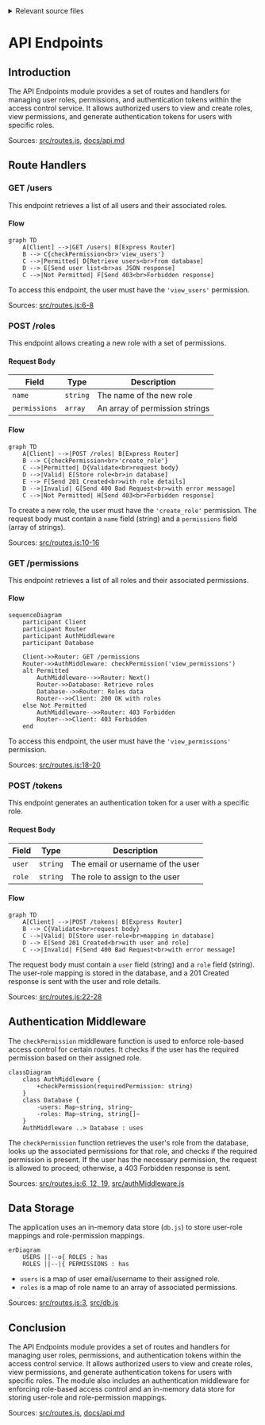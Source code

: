<details>
<summary>Relevant source files</summary>

The following files were used as context for generating this wiki page:

- [src/routes.js](https://github.com/aanickode/access-control-service/blob/main/src/routes.js)
- [docs/api.md](https://github.com/aanickode/access-control-service/blob/main/docs/api.md)
</details>

# API Endpoints

## Introduction

The API Endpoints module provides a set of routes and handlers for managing user roles, permissions, and authentication tokens within the access control service. It allows authorized users to view and create roles, view permissions, and generate authentication tokens for users with specific roles.

Sources: [src/routes.js](), [docs/api.md]()

## Route Handlers

### GET /users

This endpoint retrieves a list of all users and their associated roles.

#### Flow

```mermaid
graph TD
    A[Client] -->|GET /users| B[Express Router]
    B --> C{checkPermission<br>'view_users'}
    C -->|Permitted| D[Retrieve users<br>from database]
    D --> E[Send user list<br>as JSON response]
    C -->|Not Permitted| F[Send 403<br>Forbidden response]
```

To access this endpoint, the user must have the `'view_users'` permission.

Sources: [src/routes.js:6-8]()

### POST /roles

This endpoint allows creating a new role with a set of permissions.

#### Request Body

| Field       | Type     | Description                    |
|-------------|----------|--------------------------------|
| `name`      | `string` | The name of the new role       |
| `permissions` | `array`  | An array of permission strings |

#### Flow

```mermaid
graph TD
    A[Client] -->|POST /roles| B[Express Router]
    B --> C{checkPermission<br>'create_role'}
    C -->|Permitted| D{Validate<br>request body}
    D -->|Valid| E[Store role<br>in database]
    E --> F[Send 201 Created<br>with role details]
    D -->|Invalid| G[Send 400 Bad Request<br>with error message]
    C -->|Not Permitted| H[Send 403<br>Forbidden response]
```

To create a new role, the user must have the `'create_role'` permission. The request body must contain a `name` field (string) and a `permissions` field (array of strings).

Sources: [src/routes.js:10-16]()

### GET /permissions

This endpoint retrieves a list of all roles and their associated permissions.

#### Flow

```mermaid
sequenceDiagram
    participant Client
    participant Router
    participant AuthMiddleware
    participant Database
    
    Client->>Router: GET /permissions
    Router->>AuthMiddleware: checkPermission('view_permissions')
    alt Permitted
        AuthMiddleware-->>Router: Next()
        Router->>Database: Retrieve roles
        Database-->>Router: Roles data
        Router-->>Client: 200 OK with roles
    else Not Permitted
        AuthMiddleware-->>Router: 403 Forbidden
        Router-->>Client: 403 Forbidden
    end
```

To access this endpoint, the user must have the `'view_permissions'` permission.

Sources: [src/routes.js:18-20]()

### POST /tokens

This endpoint generates an authentication token for a user with a specific role.

#### Request Body

| Field  | Type     | Description                      |
|--------|----------|----------------------------------|
| `user` | `string` | The email or username of the user|
| `role` | `string` | The role to assign to the user   |

#### Flow

```mermaid
graph TD
    A[Client] -->|POST /tokens| B[Express Router]
    B --> C{Validate<br>request body}
    C -->|Valid| D[Store user-role<br>mapping in database]
    D --> E[Send 201 Created<br>with user and role]
    C -->|Invalid| F[Send 400 Bad Request<br>with error message]
```

The request body must contain a `user` field (string) and a `role` field (string). The user-role mapping is stored in the database, and a 201 Created response is sent with the user and role details.

Sources: [src/routes.js:22-28]()

## Authentication Middleware

The `checkPermission` middleware function is used to enforce role-based access control for certain routes. It checks if the user has the required permission based on their assigned role.

```mermaid
classDiagram
    class AuthMiddleware {
        +checkPermission(requiredPermission: string)
    }
    class Database {
        -users: Map~string, string~
        -roles: Map~string, string[]~
    }
    AuthMiddleware ..> Database : uses
```

The `checkPermission` function retrieves the user's role from the database, looks up the associated permissions for that role, and checks if the required permission is present. If the user has the necessary permission, the request is allowed to proceed; otherwise, a 403 Forbidden response is sent.

Sources: [src/routes.js:6, 12, 19](), [src/authMiddleware.js]()

## Data Storage

The application uses an in-memory data store (`db.js`) to store user-role mappings and role-permission mappings.

```mermaid
erDiagram
    USERS ||--o{ ROLES : has
    ROLES ||--|{ PERMISSIONS : has
```

- `users` is a map of user email/username to their assigned role.
- `roles` is a map of role name to an array of associated permissions.

Sources: [src/routes.js:3](), [src/db.js]()

## Conclusion

The API Endpoints module provides a set of routes and handlers for managing user roles, permissions, and authentication tokens within the access control service. It allows authorized users to view and create roles, view permissions, and generate authentication tokens for users with specific roles. The module also includes an authentication middleware for enforcing role-based access control and an in-memory data store for storing user-role and role-permission mappings.

Sources: [src/routes.js](), [docs/api.md]()